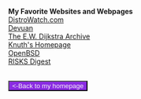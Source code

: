 <b>My Favorite Websites and Webpages</b>
<br>
<a href="https://distrowatch.com/">DistroWatch.com</a>
<br>
<a href="https://www.devuan.org/">Devuan</a>
<br>
<a href="https://www.cs.utexas.edu/users/EWD/">The E.W. Dijkstra Archive</a>
<br>
<a href="https://www-cs-faculty.stanford.edu/~knuth/">Knuth's Homepage</a>
<br>
<a href="https://www.openbsd.org/">OpenBSD</a>
<br>
<a href="https://catless.ncl.ac.uk/Risks/">RISKS Digest</a>
<br><br>
<form action="https://sschoellerstem.github.io">
  <button type="submit" style="background-color:blueviolet;color:whitesmoke">&lt;-Back to my homepage</button>
</form>
